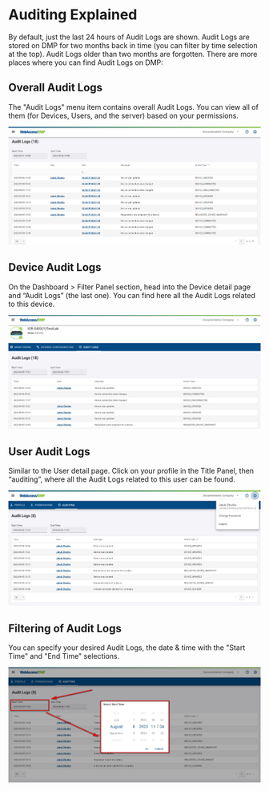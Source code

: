 # Auditing Explained 

By default, just the last 24 hours of Audit Logs are shown. Audit Logs are stored on DMP for two months back in time (you can filter by time selection at the top). Audit Logs older than two months are forgotten.
There are more places where you can find Audit Logs on DMP:

## Overall Audit Logs

The "Audit Logs" menu item contains overall Audit Logs. You can view all of them (for Devices, Users, and the server) based on your permissions. 

![Overall Audit Logs](./auditing-overall.png "Overall Audit Logs")

## Device Audit Logs

On the Dashboard > Filter Panel section, head into the Device detail page and “Audit Logs” (the last one). You can find here all the Audit Logs related to this device.

![Device Audit Logs](./auditing-device.png "Device Audit Logs")


## User Audit Logs

Similar to the User detail page. Click on your profile in the Title Panel, then “auditing”, where all the Audit Logs related to this user can be found.

![User Audit Logs](./auditing-user.png "User Audit Logs")


## Filtering of Audit Logs

You can specify your desired Audit Logs, the date & time with the "Start Time" and "End Time" selections.

![Filtering Audit Logs](./auditing-filters.png "Filtering Audit Logs")